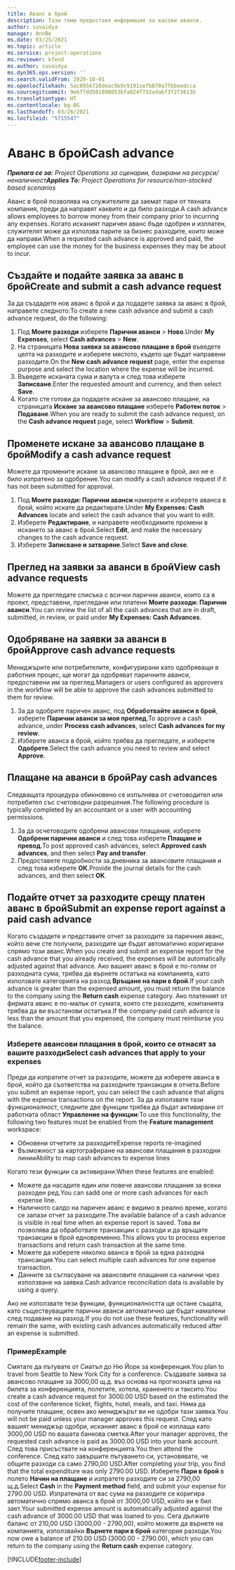 ```yaml
---
title: Аванс в брой
description: Тази тема предоставя информация за касови аванси.
author: suvaidya
manager: AnnBe
ms.date: 03/25/2021
ms.topic: article
ms.service: project-operations
ms.reviewer: kfend
ms.author: suvaidya
ms.dyn365.ops.version: ''
ms.search.validFrom: 2020-10-01
ms.openlocfilehash: 5ac8956720deac9e9c9191cefb870a7fbbeedcca
ms.sourcegitcommit: 9ebf7dd501898053bfa824f732adabf3f273613b
ms.translationtype: HT
ms.contentlocale: bg-BG
ms.lasthandoff: 03/26/2021
ms.locfileid: "5715547"
---
```

# <a name="cash-advance"></a><span data-ttu-id="9d9b6-103">Аванс в брой</span><span class="sxs-lookup"><span data-stu-id="9d9b6-103">Cash advance</span></span>

<span data-ttu-id="9d9b6-104">_**Прилага се за:** Project Operations за сценарии, базирани на ресурси/неналичност_</span><span class="sxs-lookup"><span data-stu-id="9d9b6-104">_**Applies To:** Project Operations for resource/non-stocked based scenarios_</span></span>

<span data-ttu-id="9d9b6-105">Аванс в брой позволява на служителите да заемат пари от тяхната компания, преди да направят каквито и да било разходи.</span><span class="sxs-lookup"><span data-stu-id="9d9b6-105">A cash advance allows employees to borrow money from their company prior to incurring any expenses.</span></span> <span data-ttu-id="9d9b6-106">Когато исканият паричен аванс бъде одобрен и изплатен, служителят може да използва парите за бизнес разходите, които може да направи.</span><span class="sxs-lookup"><span data-stu-id="9d9b6-106">When a requested cash advance is approved and paid, the employee can use the money for the business expenses they may be about to incur.</span></span> 

## <a name="create-and-submit-a-cash-advance-request"></a><span data-ttu-id="9d9b6-107">Създайте и подайте заявка за аванс в брой</span><span class="sxs-lookup"><span data-stu-id="9d9b6-107">Create and submit a cash advance request</span></span>
<span data-ttu-id="9d9b6-108">За да създадете нов аванс в брой и да подадете заявка за аванс в брой, направете следното:</span><span class="sxs-lookup"><span data-stu-id="9d9b6-108">To create a new cash advance and submit a cash advance request, do the following:</span></span> 

1. <span data-ttu-id="9d9b6-109">Под **Моите разходи** изберете **Парични аванси** > **Ново**.</span><span class="sxs-lookup"><span data-stu-id="9d9b6-109">Under **My Expenses**, select **Cash advances** > **New**.</span></span> 
2. <span data-ttu-id="9d9b6-110">На страницата **Нова заявка за авансово плащане в брой** въведете целта на разходите и изберете мястото, където ще бъдат направени разходите.</span><span class="sxs-lookup"><span data-stu-id="9d9b6-110">On the **New cash advance request** page, enter the expense purpose and select the location where the expense will be incurred.</span></span>
3. <span data-ttu-id="9d9b6-111">Въведете исканата сума и валута и след това изберете **Записване**.</span><span class="sxs-lookup"><span data-stu-id="9d9b6-111">Enter the requested amount and currency, and then select **Save**.</span></span> 
4. <span data-ttu-id="9d9b6-112">Когато сте готови да подадете искане за авансово плащане, на страницата **Искане за авансово плащане** изберете **Работен поток** > **Подаване**.</span><span class="sxs-lookup"><span data-stu-id="9d9b6-112">When you are ready to submit the cash advance request, on the **Cash advance request** page, select **Workflow** > **Submit**.</span></span>

## <a name="modify-a-cash-advance-request"></a><span data-ttu-id="9d9b6-113">Променете искане за авансово плащане в брой</span><span class="sxs-lookup"><span data-stu-id="9d9b6-113">Modify a cash advance request</span></span>

<span data-ttu-id="9d9b6-114">Можете да промените искане за авансово плащане в брой, ако не е било изпратено за одобрение.</span><span class="sxs-lookup"><span data-stu-id="9d9b6-114">You can modify a cash advance request if it has not been submitted for approval.</span></span>

1. <span data-ttu-id="9d9b6-115">Под **Моите разходи: Парични аванси** намерете и изберете аванса в брой, който искате да редактирате.</span><span class="sxs-lookup"><span data-stu-id="9d9b6-115">Under **My Expenses: Cash Advances** locate and select the cash advance that you want to edit.</span></span>
2. <span data-ttu-id="9d9b6-116">Изберете **Редактиране**, и направете необходимите промени в искането за аванс в брой.</span><span class="sxs-lookup"><span data-stu-id="9d9b6-116">Select **Edit**, and make the necessary changes to the cash advance request.</span></span> 
3. <span data-ttu-id="9d9b6-117">Изберете **Записване и затваряне**.</span><span class="sxs-lookup"><span data-stu-id="9d9b6-117">Select **Save and close**.</span></span>


## <a name="view-cash-advance-requests"></a><span data-ttu-id="9d9b6-118">Преглед на заявки за аванси в брой</span><span class="sxs-lookup"><span data-stu-id="9d9b6-118">View cash advance requests</span></span>
<span data-ttu-id="9d9b6-119">Можете да прегледате списъка с всички парични аванси, които са в проект, представени, прегледани или платени **Моите разходи: Парични аванси**.</span><span class="sxs-lookup"><span data-stu-id="9d9b6-119">You can review the list of all the cash advances that are in draft, submitted, in review, or paid under **My Expenses: Cash Advances**.</span></span> 

## <a name="approve-cash-advance-requests"></a><span data-ttu-id="9d9b6-120">Одобряване на заявки за аванси в брой</span><span class="sxs-lookup"><span data-stu-id="9d9b6-120">Approve cash advance requests</span></span>

<span data-ttu-id="9d9b6-121">Мениджърите или потребителите, конфигурирани като одобряващи в работния процес, ще могат да одобряват паричните аванси, предоставени им за преглед.</span><span class="sxs-lookup"><span data-stu-id="9d9b6-121">Managers or users configured as approvers in the workflow will be able to approve the cash advances submitted to them for review.</span></span> 

1. <span data-ttu-id="9d9b6-122">За да одобрите паричен аванс, под **Обработвайте аванси в брой**, изберете **Парични аванси за моя преглед**.</span><span class="sxs-lookup"><span data-stu-id="9d9b6-122">To approve a cash advance, under **Process cash advances**, select **Cash advances for my review**.</span></span>
2. <span data-ttu-id="9d9b6-123">Изберете аванса в брой, който трябва да прегледате, и изберете **Одобрете**.</span><span class="sxs-lookup"><span data-stu-id="9d9b6-123">Select the cash advance you need to review and select **Approve**.</span></span>  

## <a name="pay-cash-advances"></a><span data-ttu-id="9d9b6-124">Плащане на аванси в брой</span><span class="sxs-lookup"><span data-stu-id="9d9b6-124">Pay cash advances</span></span> 
<span data-ttu-id="9d9b6-125">Следващата процедура обикновено се изпълнява от счетоводител или потребител със счетоводни разрешения.</span><span class="sxs-lookup"><span data-stu-id="9d9b6-125">The following procedure is typically completed by an accountant or a user with accounting permissions.</span></span>

1. <span data-ttu-id="9d9b6-126">За да осчетоводите одобрени авансови плащания, изберете **Одобрени парични аванси** и след това изберете **Плащане и превод**.</span><span class="sxs-lookup"><span data-stu-id="9d9b6-126">To post approved cash advances, select **Approved cash advances**, and then select **Pay and transfer**.</span></span>  
2. <span data-ttu-id="9d9b6-127">Предоставете подробности за дневника за авансовите плащания и след това изберете **ОК**.</span><span class="sxs-lookup"><span data-stu-id="9d9b6-127">Provide the journal details for the cash advances, and then select **OK**.</span></span> 

## <a name="submit-an-expense-report-against-a-paid-cash-advance"></a><span data-ttu-id="9d9b6-128">Подайте отчет за разходите срещу платен аванс в брой</span><span class="sxs-lookup"><span data-stu-id="9d9b6-128">Submit an expense report against a paid cash advance</span></span> 

<span data-ttu-id="9d9b6-129">Когато създадете и представите отчет за разходите за паричния аванс, който вече сте получили, разходите ще бъдат автоматично коригирани спрямо този аванс.</span><span class="sxs-lookup"><span data-stu-id="9d9b6-129">When you create and submit an expense report for the cash advance that you already received, the expenses will be automatically adjusted against that advance.</span></span> <span data-ttu-id="9d9b6-130">Ако вашият аванс в брой е по-голям от разходната сума, трябва да върнете остатъка на компанията, като използвате категорията на разход **Връщане на пари в брой**.</span><span class="sxs-lookup"><span data-stu-id="9d9b6-130">If your cash advance is greater than the expensed amount, you must return the balance to the company using the **Return cash** expense category.</span></span> <span data-ttu-id="9d9b6-131">Ако платеният от фирмата аванс е по-малък от сумата, която сте разходите, компанията трябва да ви възстанови остатъка.</span><span class="sxs-lookup"><span data-stu-id="9d9b6-131">If the company-paid cash advance is less than the amount that you expensed, the company must reimburse you the balance.</span></span> 

### <a name="select-cash-advances-that-apply-to-your-expenses"></a><span data-ttu-id="9d9b6-132">Изберете авансови плащания в брой, които се отнасят за вашите разходи</span><span class="sxs-lookup"><span data-stu-id="9d9b6-132">Select cash advances that apply to your expenses</span></span>
<span data-ttu-id="9d9b6-133">Преди да изпратите отчет за разходите, можете да изберете аванса в брой, който да съответства на разходните транзакции в отчета.</span><span class="sxs-lookup"><span data-stu-id="9d9b6-133">Before you submit an expense report, you can select the cash advance that aligns with the expense transactions on the report.</span></span> <span data-ttu-id="9d9b6-134">За да използвате тази функционалност, следните две функции трябва да бъдат активирани от работната област **Управление на функции**:</span><span class="sxs-lookup"><span data-stu-id="9d9b6-134">To use this functionality, the following two features must be enabled from the **Feature management** workspace:</span></span>

  - <span data-ttu-id="9d9b6-135">Обновени отчетите за разходите</span><span class="sxs-lookup"><span data-stu-id="9d9b6-135">Expense reports re-imagined</span></span>
  - <span data-ttu-id="9d9b6-136">Възможност за картографиране на авансови плащания в разходни линии</span><span class="sxs-lookup"><span data-stu-id="9d9b6-136">Ability to map cash advances to expense lines</span></span>
 
 <span data-ttu-id="9d9b6-137">Когато тези функции са активирани:</span><span class="sxs-lookup"><span data-stu-id="9d9b6-137">When these features are enabled:</span></span>
 
  - <span data-ttu-id="9d9b6-138">Можете да насадите един или повече авансови плащания за всеки разходен ред.</span><span class="sxs-lookup"><span data-stu-id="9d9b6-138">You can sadd one or more cash advances for each expense line.</span></span>
  - <span data-ttu-id="9d9b6-139">Наличното салдо на паричен аванс е видимо в реално време, когато се запази отчет за разходите.</span><span class="sxs-lookup"><span data-stu-id="9d9b6-139">The available balance of a cash advance is visible in real time when an expense report is saved.</span></span> <span data-ttu-id="9d9b6-140">Това ви позволява да обработвате транзакции с разходи и да връщате транзакции в брой едновременно.</span><span class="sxs-lookup"><span data-stu-id="9d9b6-140">This allows you to process expense transactions and return cash transaction at the same time.</span></span>
  - <span data-ttu-id="9d9b6-141">Можете да изберете няколко аванса в брой за една разходна трансакция.</span><span class="sxs-lookup"><span data-stu-id="9d9b6-141">You can select multiple cash advances for one expense transaction.</span></span>
  - <span data-ttu-id="9d9b6-142">Данните за съгласуване на авансовите плащания са налични чрез използване на заявка.</span><span class="sxs-lookup"><span data-stu-id="9d9b6-142">Cash advance reconciliation data is available by using a query.</span></span> 
 
<span data-ttu-id="9d9b6-143">Ако не използвате тези функции, функционалността ще остане същата, като съществуващите парични аванси автоматично ще бъдат намалени след подаване на разход.</span><span class="sxs-lookup"><span data-stu-id="9d9b6-143">If you do not use these features, functionality will remain the same, with existing cash advances automatically reduced after an expense is submitted.</span></span>

### <a name="example"></a><span data-ttu-id="9d9b6-144">Пример</span><span class="sxs-lookup"><span data-stu-id="9d9b6-144">Example</span></span> 
<span data-ttu-id="9d9b6-145">Смятате да пътувате от Сиатъл до Ню Йорк за конференция.</span><span class="sxs-lookup"><span data-stu-id="9d9b6-145">You plan to travel from Seattle to New York City for a conference.</span></span> <span data-ttu-id="9d9b6-146">Създавате заявка за авансово плащане за 3000,00 щ.д. въз основа на прогнозната цена на билета за конференцията, полетите, хотела, храненето и таксито.</span><span class="sxs-lookup"><span data-stu-id="9d9b6-146">You create a cash advance request for 3000.00 USD based on the estimated the cost of the conference ticket, flights, hotel, meals, and taxi.</span></span> <span data-ttu-id="9d9b6-147">Няма да получите плащане, освен ако мениджърът ви не одобри тази заявка.</span><span class="sxs-lookup"><span data-stu-id="9d9b6-147">You will not be paid unless your manager approves this request.</span></span> <span data-ttu-id="9d9b6-148">След като вашият мениджър одобри, исканият аванс в брой се изплаща като 3000,00 USD по вашата банкова сметка.</span><span class="sxs-lookup"><span data-stu-id="9d9b6-148">After your manager approves, the requested cash advance is paid as 3000.00 USD into your bank account.</span></span> <span data-ttu-id="9d9b6-149">След това присъствате на конференцията.</span><span class="sxs-lookup"><span data-stu-id="9d9b6-149">You then attend the conference.</span></span> <span data-ttu-id="9d9b6-150">След като завършите пътуването си, установявате, че общите разходи са само 2790,00 USD.</span><span class="sxs-lookup"><span data-stu-id="9d9b6-150">After completing your trip, you find that the total expenditure was only 2790.00 USD.</span></span> <span data-ttu-id="9d9b6-151">Изберете **Пари в брой** в полето **Начин на плащане** и изпратете разходите си за 2790,00 щ.д.</span><span class="sxs-lookup"><span data-stu-id="9d9b6-151">Select **Cash** in the **Payment method** field, and submit your expense for 2790.00 USD.</span></span> <span data-ttu-id="9d9b6-152">Изпратената от вас сума на разходите се коригира автоматично спрямо аванса в брой от 3000,00 USD, който ви е бил зает.</span><span class="sxs-lookup"><span data-stu-id="9d9b6-152">Your submitted expense amount is automatically adjusted against the cash advance of 3000.00 USD that was loaned to you.</span></span> <span data-ttu-id="9d9b6-153">Сега дължите баланс от 210,00 USD (3000,00 - 2790,00), който можете да върнете на компанията, използвайки **Върнете пари в брой** категория разходи.</span><span class="sxs-lookup"><span data-stu-id="9d9b6-153">You now owe a balance of 210.00 USD (3000.00 - 2790.00), which you can return to the company using the **Return cash** expense category.</span></span>



[!INCLUDE[footer-include](../includes/footer-banner.md)]
